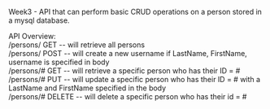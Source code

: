 Week3 - API that can perform basic CRUD operations on a person stored in a mysql database.


API Overview:<br> 
/persons/ GET -- will retrieve all persons<br>
/persons/ POST -- will create a new username if LastName, FirstName, username is specified in body<br>
/persons/# GET -- will retrieve a specific person who has their ID = #<br>
/persons/# PUT -- will update a specific person who has their ID = # with a LastName and FirstName specified in the body<br>
/persons/# DELETE -- will delete a specific person who has their id = #<br>
